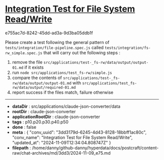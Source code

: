 # [Integration Test for File System Read/Write](https://claude.ai/chat/3dd3179d-6245-4d43-8128-18bbff1ac80c)

e755ac7d-8242-45dd-ad3a-9d3ba05ddb1f

Please create a test following the general pattern of `tests/integration/file-pipeline.spec.js` called  `tests/integration/fs-rw_simple.spec.js` that will carry out the following steps :
1. remove the file `src/applications/test-_fs-rw/data/output/output-01.md` if it exists
2. run `node src/applications/test_fs-rw/simple.js`
3. compare the contents of  `src/applications/test-_fs-rw/data/output/output-01.md` with `src/applications/test_fs-rw/data/output/required-01.md`
4. report success if the files match, failure otherwise

---

* **dataDir** : src/applications/claude-json-converter/data
* **rootDir** : claude-json-converter
* **applicationRootDir** : claude-json-converter
* **tags** : p10.p20.p30.p40.p50
* **done** : false
* **meta** : {
  "conv_uuid": "3dd3179d-6245-4d43-8128-18bbff1ac80c",
  "conv_name": "Integration Test for File System Read/Write",
  "updated_at": "2024-11-09T12:34:04.808747Z"
}
* **filepath** : /home/danny/github-danny/hyperdata/docs/postcraft/content-raw/chat-archives/md/3dd3/2024-11-09_e75.md